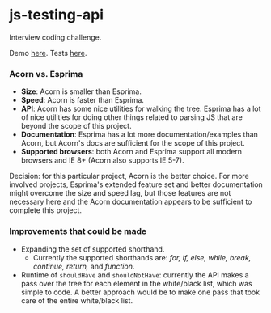 js-testing-api
==============

Interview coding challenge.

Demo [here](http://seropian.scripts.mit.edu/js-testing-api/demo.html).
Tests [here](http://seropian.scripts.mit.edu/js-testing-api/api_tests.html).

### Acorn vs. Esprima

* **Size**: Acorn is smaller than Esprima.
* **Speed**: Acorn is faster than Esprima.
* **API**: Acorn has some nice utilities for walking the tree. Esprima has a lot of nice utilities for doing other things related to parsing JS that are beyond the scope of this project.
* **Documentation**: Esprima has a lot more documentation/examples than Acorn, but Acorn's docs are sufficient for the scope of this project.
* **Supported browsers**: both Acorn and Esprima support all modern browsers and IE 8+ (Acorn also supports IE 5-7).

Decision: for this particular project, Acorn is the better choice. For more involved projects, Esprima's extended feature set and better documentation might overcome the size and speed lag, but those features are not necessary here and the Acorn documentation appears to be sufficient to complete this project.

### Improvements that could be made

* Expanding the set of supported shorthand.
  * Currently the supported shorthands are: _for, if, else, while, break, continue, return,_ and _function_.
* Runtime of <code>shouldHave</code> and <code>shouldNotHave</code>: currently the API makes a pass over the tree for each element in the white/black list, which was simple to code. A better approach would be to make one pass that took care of the entire white/black list.

